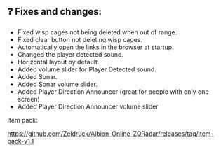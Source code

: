 

## ❓ Fixes and changes:
- Fixed wisp cages not being deleted when out of range.
- Fixed clear button not deleting wisp cages.
- Automatically open the links in the browser at startup.
- Changed the player detected sound.
- Horizontal layout by default.
- Added volume slider for Player Detected sound.
- Added Sonar.
- Added Sonar volume slider.
- Added Player Direction Announcer (great for people with only one screen)
- Added Player Direction Announcer volume slider

Item pack:

https://github.com/Zeldruck/Albion-Online-ZQRadar/releases/tag/item-pack-v1.1
